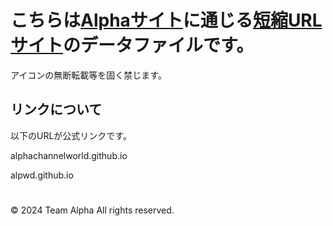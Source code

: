 # こちらは[Alphaサイト](https://alphachannelworld.github.io)に通じる[短縮URLサイト](https://alpwd.github.io)のデータファイルです。

アイコンの無断転載等を固く禁じます。

## リンクについて
以下のURLが公式リンクです。

alphachannelworld.github.io

alpwd.github.io

#
© 2024 Team Alpha All rights reserved.